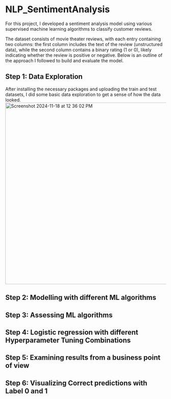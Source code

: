 # NLP_SentimentAnalysis

For this project, I developed a sentiment analysis model using various supervised machine learning algorithms to classify customer reviews. 

The dataset consists of movie theater reviews, with each entry containing two columns: the first column includes the text of the review (unstructured data), while the second column contains a binary rating (1 or 0), likely indicating whether the review is positive or negative. Below is an outline of the approach I followed to build and evaluate the model.

## Step 1: Data Exploration
After installing the necessary packages and uploading the train and test datasets, I did some basic data exploration to get a sense of how the data looked. 
<img width="569" alt="Screenshot 2024-11-18 at 12 36 02 PM" src="https://github.com/user-attachments/assets/2834e2f6-b865-4e4f-8a32-8760485f5aa6">

## Step 2: Modelling with different ML algorithms 

## Step 3: Assessing ML algorithms

## Step 4: Logistic regression with different Hyperparameter Tuning Combinations 

## Step 5: Examining results from a business point of view

## Step 6: Visualizing Correct predictions with Label 0 and 1

